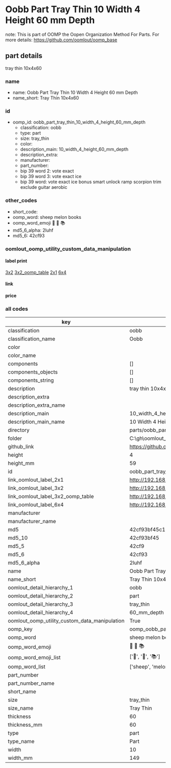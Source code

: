 # Oobb Part Tray Thin 10 Width 4 Height 60 mm Depth  

note: This is part of OOMP the Oopen Organization Method For Parts. For more details: https://github.com/oomlout/oomp_base

##  part details
  



tray thin 10x4x60



### name
* name: Oobb Part Tray Thin 10 Width 4 Height 60 mm Depth
* name_short: Tray Thin 10x4x60 
### id
* oomp_id: oobb_part_tray_thin_10_width_4_height_60_mm_depth
  * classification: oobb
  * type: part
  * size: tray_thin
  * color: 
  * description_main: 10_width_4_height_60_mm_depth
  * description_extra: 
  * manufacturer: 
  * part_number: 
  * bip 39 word 2: vote exact
  * bip 39 word 3: vote exact ice
  * bip 39 word: vote exact ice bonus smart unlock ramp scorpion trim exclude guitar aerobic

### other_codes
* short_code: 
* oomp_word: sheep melon books
* oomp_word_emoji :sheep: :melon: :books:
* md5_6_alpha: 2luhf
* md5_6: 42cf93






### oomlout_oomp_utility_custom_data_manipulation
#### label print
[3x2](http://192.168.1.245:1112/?label=oomp%202luhf)
[3x2_oomp_table](http://192.168.1.108:1112/?label=oomp%202luhf)
[2x1](http://192.168.1.242:1112/?label=oomp%202luhf)
[6x4](http://192.168.1.55:1112/?label=oomp%202luhf)    

#### link

                              

#### price







### all codes 
| key | value |  
| --- | --- |  
| classification | oobb |  
| classification_name | Oobb |  
| color |  |  
| color_name |  |  
| components | [] |  
| components_objects | [] |  
| components_string | [] |  
| description | tray thin 10x4x60 |  
| description_extra |  |  
| description_extra_name |  |  
| description_main | 10_width_4_height_60_mm_depth |  
| description_main_name | 10 Width 4 Height 60 mm Depth |  
| directory | parts/oobb_part_tray_thin_10_width_4_height_60_mm_depth |  
| folder | C:\gh\oomlout_oobb_version_4_generated_parts\parts\oobb_part_tray_thin_10_width_4_height_60_mm_depth |  
| github_link | https://github.com/oomlout/oomlout_oomp_part_src/tree/main/parts/oobb_part_tray_thin_10_width_4_height_60_mm_depth |  
| height | 4 |  
| height_mm | 59 |  
| id | oobb_part_tray_thin_10_width_4_height_60_mm_depth |  
| link_oomlout_label_2x1 | http://192.168.1.242:1112/?label=oomp%202luhf |  
| link_oomlout_label_3x2 | http://192.168.1.245:1112/?label=oomp%202luhf |  
| link_oomlout_label_3x2_oomp_table | http://192.168.1.108:1112/?label=oomp%202luhf |  
| link_oomlout_label_6x4 | http://192.168.1.55:1112/?label=oomp%202luhf |  
| manufacturer |  |  
| manufacturer_name |  |  
| md5 | 42cf93bf45c1362fb8664196e05397af |  
| md5_10 | 42cf93bf45 |  
| md5_5 | 42cf9 |  
| md5_6 | 42cf93 |  
| md5_6_alpha | 2luhf |  
| name | Oobb Part Tray Thin 10 Width 4 Height 60 mm Depth |  
| name_short | Tray Thin 10x4x60  |  
| oomlout_detail_hierarchy_1 | oobb |  
| oomlout_detail_hierarchy_2 | part |  
| oomlout_detail_hierarchy_3 | tray_thin |  
| oomlout_detail_hierarchy_4 | 60_mm_depth |  
| oomlout_oomp_utility_custom_data_manipulation | True |  
| oomp_key | oomp_oobb_part_tray_thin_10_width_4_height_60_mm_depth |  
| oomp_word | sheep melon books |  
| oomp_word_emoji | :sheep: :melon: :books: |  
| oomp_word_emoji_list | [':sheep:', ':melon:', ':books:'] |  
| oomp_word_list | ['sheep', 'melon', 'books'] |  
| part_number |  |  
| part_number_name |  |  
| short_name |  |  
| size | tray_thin |  
| size_name | Tray Thin |  
| thickness | 60 |  
| thickness_mm | 60 |  
| type | part |  
| type_name | Part |  
| width | 10 |  
| width_mm | 149 |  
